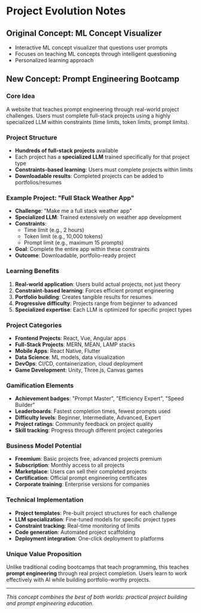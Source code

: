# Project Evolution Notes

## Original Concept: ML Concept Visualizer
- Interactive ML concept visualizer that questions user prompts
- Focuses on teaching ML concepts through intelligent questioning
- Personalized learning approach

## New Concept: Prompt Engineering Bootcamp

### Core Idea
A website that teaches prompt engineering through real-world project challenges. Users must complete full-stack projects using a highly specialized LLM within constraints (time limits, token limits, prompt limits).

### Project Structure
- **Hundreds of full-stack projects** available
- Each project has a **specialized LLM** trained specifically for that project type
- **Constraints-based learning**: Users must complete projects within limits
- **Downloadable results**: Completed projects can be added to portfolios/resumes

### Example Project: "Full Stack Weather App"
- **Challenge**: "Make me a full stack weather app"
- **Specialized LLM**: Trained extensively on weather app development
- **Constraints**: 
  - Time limit (e.g., 2 hours)
  - Token limit (e.g., 10,000 tokens)
  - Prompt limit (e.g., maximum 15 prompts)
- **Goal**: Complete the entire app within these constraints
- **Outcome**: Downloadable, portfolio-ready project

### Learning Benefits
1. **Real-world application**: Users build actual projects, not just theory
2. **Constraint-based learning**: Forces efficient prompt engineering
3. **Portfolio building**: Creates tangible results for resumes
4. **Progressive difficulty**: Projects range from beginner to advanced
5. **Specialized expertise**: Each LLM is optimized for specific project types

### Project Categories
- **Frontend Projects**: React, Vue, Angular apps
- **Full-Stack Projects**: MERN, MEAN, LAMP stacks
- **Mobile Apps**: React Native, Flutter
- **Data Science**: ML models, data visualization
- **DevOps**: CI/CD, containerization, cloud deployment
- **Game Development**: Unity, Three.js, Canvas games

### Gamification Elements
- **Achievement badges**: "Prompt Master", "Efficiency Expert", "Speed Builder"
- **Leaderboards**: Fastest completion times, fewest prompts used
- **Difficulty levels**: Beginner, Intermediate, Advanced, Expert
- **Project ratings**: Community feedback on project quality
- **Skill tracking**: Progress through different project categories

### Business Model Potential
- **Freemium**: Basic projects free, advanced projects premium
- **Subscription**: Monthly access to all projects
- **Marketplace**: Users can sell their completed projects
- **Certification**: Official prompt engineering certificates
- **Corporate training**: Enterprise versions for companies

### Technical Implementation
- **Project templates**: Pre-built project structures for each challenge
- **LLM specialization**: Fine-tuned models for specific project types
- **Constraint tracking**: Real-time monitoring of limits
- **Code generation**: Automated project scaffolding
- **Deployment integration**: One-click deployment to platforms

### Unique Value Proposition
Unlike traditional coding bootcamps that teach programming, this teaches **prompt engineering** through real project completion. Users learn to work effectively with AI while building portfolio-worthy projects.

---

*This concept combines the best of both worlds: practical project building and prompt engineering education.*

